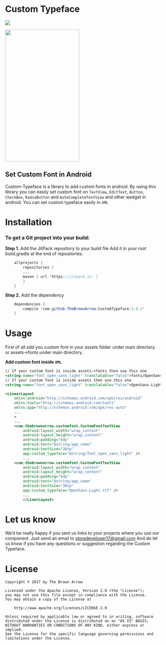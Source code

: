 # Custom Typeface

[![](https://jitpack.io/v/TheBrownArrow/CustomTypeface.svg)](https://jitpack.io/#TheBrownArrow/CustomTypeface)

<img src="https://github.com/TheBrownArrow/CustomTypeface/blob/master/screenshot.png" alt text="Screenshot" width="240" height="427" />


## Set Custom Font in Android

Custom-Typeface is a library to add custom fonts in android. By using this library you can easily set custom font on `TextView`, `EditText`, `Button`, `CheckBox`, `RadioButton` and `AutoCompleteTextView` and other wedget in android.
You can set custom typeface easily in `XML`


# Installation

### To get a Git project into your build:

**Step 1.** Add the JitPack repository to your build file
Add it in your root build.gradle at the end of repositories:
```java
    allprojects {
        repositories {
        ...
        maven { url 'https://jitpack.io' }
        }
    }
```
**Step 2.** Add the dependency
```java
    dependencies {
        compile 'com.github.TheBrownArrow:CustomTypeface:1.0.2'
    }
```


# Usage

First of all add you custom font in your assets folder under main directory. or assets->fonts under main directory.

**Add custom font inside `XML`**
```xml
// If your custom font is inside assets->fonts then use this one
<string name="font_open_sans_light" translatable="false">fonts/OpenSans-Light.ttf</string>
// If your custom font is inside assets then use this one
<string name="font_open_sans_light" translatable="false">OpenSans-Light.ttf</string>

<LinearLayout
    xmlns:android="http://schemas.android.com/apk/res/android"
    xmlns:tools="http://schemas.android.com/tools"
    xmlns:app="http://schemas.android.com/apk/res-auto"
    ...
    >
    ...
    <com.thebrownarrow.customfont.CustomFontTextView
        android:layout_width="wrap_content"
        android:layout_height="wrap_content"
        android:padding="6dp"
        android:text="@string/app_name"
        android:textSize="30sp"
        app:custom_typeface="@string/font_open_sans_light" />
        ...
    <com.thebrownarrow.customfont.CustomFontTextView
        android:layout_width="wrap_content"
        android:layout_height="wrap_content"
        android:padding="6dp"
        android:text="@string/app_name"
        android:textSize="30sp"
        app:custom_typeface="OpenSans-Light.ttf" />
        ...
        </LinerLayout>
```


# Let us know
We’d be really happy if you sent us links to your projects where you use our component. Just send an email to <a href="mailto:storedeveloper17@gmail.com">storedeveloper17@gmail.com</a> And do let us know if you have any questions or suggestion regarding the Custom Typeface.


# License

```
Copyright © 2017 by The Brown Arrow

Licensed under the Apache License, Version 2.0 (the "License");
you may not use this file except in compliance with the License.
You may obtain a copy of the License at

    http://www.apache.org/licenses/LICENSE-2.0

Unless required by applicable law or agreed to in writing, software
distributed under the License is distributed on an "AS IS" BASIS,
WITHOUT WARRANTIES OR CONDITIONS OF ANY KIND, either express or implied.
See the License for the specific language governing permissions and
limitations under the License.
```
